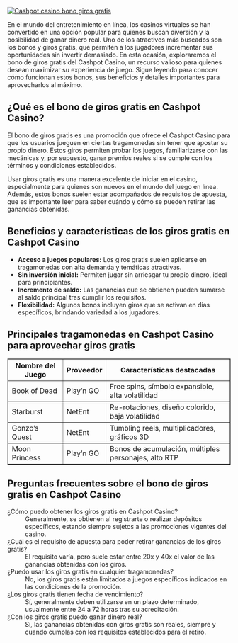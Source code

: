 [![Cashpot casino bono giros gratis](https://123-caf.pages.dev/gitsignup.png)](https://vrmoo.ru/Bt82HjjY)

<p>En el mundo del entretenimiento en línea, los casinos virtuales se han convertido en una opción popular para quienes buscan diversión y la posibilidad de ganar dinero real. Uno de los atractivos más buscados son los bonos y giros gratis, que permiten a los jugadores incrementar sus oportunidades sin invertir demasiado. En esta ocasión, exploraremos el bono de giros gratis del Cashpot Casino, un recurso valioso para quienes desean maximizar su experiencia de juego. Sigue leyendo para conocer cómo funcionan estos bonos, sus beneficios y detalles importantes para aprovecharlos al máximo.</p>  <h2>¿Qué es el bono de giros gratis en Cashpot Casino?</h2> <p>El bono de giros gratis es una promoción que ofrece el Cashpot Casino para que los usuarios jueguen en ciertas tragamonedas sin tener que apostar su propio dinero. Estos giros permiten probar los juegos, familiarizarse con las mecánicas y, por supuesto, ganar premios reales si se cumple con los términos y condiciones establecidos.</p> <p>Usar giros gratis es una manera excelente de iniciar en el casino, especialmente para quienes son nuevos en el mundo del juego en línea. Además, estos bonos suelen estar acompañados de requisitos de apuesta, que es importante leer para saber cuándo y cómo se pueden retirar las ganancias obtenidas.</p>  <h2>Beneficios y características de los giros gratis en Cashpot Casino</h2> <ul>   <li><strong>Acceso a juegos populares:</strong> Los giros gratis suelen aplicarse en tragamonedas con alta demanda y temáticas atractivas.</li>   <li><strong>Sin inversión inicial:</strong> Permiten jugar sin arriesgar tu propio dinero, ideal para principiantes.</li>   <li><strong>Incremento de saldo:</strong> Las ganancias que se obtienen pueden sumarse al saldo principal tras cumplir los requisitos.</li>   <li><strong>Flexibilidad:</strong> Algunos bonos incluyen giros que se activan en días específicos, brindando variedad a los jugadores.</li> </ul>  <h2>Principales tragamonedas en Cashpot Casino para aprovechar giros gratis</h2> <table border="1" cellpadding="5" cellspacing="0">   <thead>     <tr>       <th>Nombre del Juego</th>       <th>Proveedor</th>       <th>Características destacadas</th>     </tr>   </thead>   <tbody>     <tr>       <td>Book of Dead</td>       <td>Play’n GO</td>       <td>Free spins, símbolo expansible, alta volatilidad</td>     </tr>     <tr>       <td>Starburst</td>       <td>NetEnt</td>       <td>Re-rotaciones, diseño colorido, baja volatilidad</td>     </tr>     <tr>       <td>Gonzo’s Quest</td>       <td>NetEnt</td>       <td>Tumbling reels, multiplicadores, gráficos 3D</td>     </tr>     <tr>       <td>Moon Princess</td>       <td>Play’n GO</td>       <td>Bonos de acumulación, múltiples personajes, alto RTP</td>     </tr>   </tbody> </table>  <h2>Preguntas frecuentes sobre el bono de giros gratis en Cashpot Casino</h2> <dl>   <dt>¿Cómo puedo obtener los giros gratis en Cashpot Casino?</dt>   <dd>Generalmente, se obtienen al registrarte o realizar depósitos específicos, estando siempre sujetos a las promociones vigentes del casino.</dd>      <dt>¿Cuál es el requisito de apuesta para poder retirar ganancias de los giros gratis?</dt>   <dd>El requisito varía, pero suele estar entre 20x y 40x el valor de las ganancias obtenidas con los giros.</dd>      <dt>¿Puedo usar los giros gratis en cualquier tragamonedas?</dt>   <dd>No, los giros gratis están limitados a juegos específicos indicados en las condiciones de la promoción.</dd>      <dt>¿Los giros gratis tienen fecha de vencimiento?</dt>   <dd>Sí, generalmente deben utilizarse en un plazo determinado, usualmente entre 24 a 72 horas tras su acreditación.</dd>      <dt>¿Con los giros gratis puedo ganar dinero real?</dt>   <dd>Sí, las ganancias obtenidas con giros gratis son reales, siempre y cuando cumplas con los requisitos establecidos para el retiro.</dd> </dl>